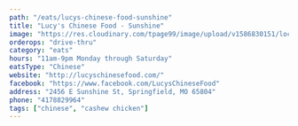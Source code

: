 ```yaml
---
path: "/eats/lucys-chinese-food-sunshine"
title: "Lucy's Chinese Food - Sunshine"
image: "https://res.cloudinary.com/tpage99/image/upload/v1586830151/local417eats/local417eatslogo.png"
orderops: "drive-thru"
category: "eats"
hours: "11am-9pm Monday through Saturday"
eatsType: "Chinese"
website: "http://lucyschinesefood.com/"
facebook: "https://www.facebook.com/LucysChineseFood"
address: "2456 E Sunshine St, Springfield, MO 65804"
phone: "4178829964"
tags: ["chinese", "cashew chicken"]
---
```

